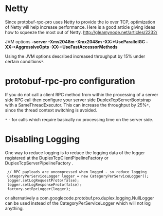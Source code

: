 # Netty #

Since protobuf-rpc-pro uses Netty to provide the io over TCP, optimization of Netty will help increase performance. Here is a good article giving ideas how to squeeze the most out of Netty. http://gleamynode.net/articles/2232/

JVM options
**-server -Xms2048m -Xmx2048m -XX:+UseParallelGC -XX:+AggressiveOpts -XX:+UseFastAccessorMethods**

Using the JVM options described increased throughput by 15% under certain conditions`*`.

# protobuf-rpc-pro configuration #

If you do not call a client RPC method from within the processing of a server side RPC call then configure your server side DuplexTcpServerBootstrap with a SameThreadExecutor. This can increase the throughput by 25%`*`, since the thread context switching is avoided.

`*` - for calls which require basically no processing time on the server side.

# Disabling Logging #

One way to reduce logging is to reduce the logging data of the logger registered at the DuplexTcpClientPipelineFactory or DuplexTcpServerPipelineFactory
.
```
 // RPC payloads are uncompressed when logged - so reduce logging
 CategoryPerServiceLogger logger = new CategoryPerServiceLogger();
 logger.setLogRequestProto(false);
 logger.setLogResponseProto(false);
 factory.setRpcLogger(logger);
```

or alternatively a com.googlecode.protobuf.pro.duplex.logging.NullLogger can be used instead of the CategoryPerServiceLogger which will not log anything.